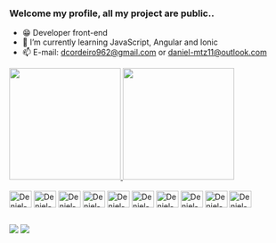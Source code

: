 ### Welcome my profile, all my project are public..

- 😁 Developer front-end
- 🤔 I’m currently learning JavaScript, Angular and Ionic
- 📫 E-mail: dcordeiro962@gmail.com or daniel-mtz11@outlook.com

<div>
  <a href="https://github.com/DenielCordeiro"> 
  <img height="200em" src="https://github-readme-stats.vercel.app/api?username=DenielCordeiro&show_icons=true&theme=buefy&include_all_commits=true&count_private=true"/>
  <img height="200em" width="200" src="https://github-readme-stats.vercel.app/api/top-langs/?username=DenielCordeiro&layout-compact&langs_count=16&theme=buefy"/>
</div>
    
<div style="display: inline-block"> <br>
   
  <img align="center" alt="Deniel-TS" height="30" width="40" src="https://cdn.jsdelivr.net/gh/devicons/devicon/icons/typescript/typescript-original.svg"/> 
  <img align="center" alt="Deniel-JS" height="30" width="40" src="https://cdn.jsdelivr.net/gh/devicons/devicon/icons/javascript/javascript-original.svg"/>
  <img align="center" alt="Deniel-AngularJS" height="30" width="40" src="https://cdn.jsdelivr.net/gh/devicons/devicon/icons/angularjs/angularjs-original.svg"/>
  <img align="center" alt="Deniel-Ionic" height="30" width="40" src="https://cdn.jsdelivr.net/gh/devicons/devicon/icons/ionic/ionic-original.svg"/>
  <img align="center" alt="Deniel-HTML" height="30" width="40" src="https://cdn.jsdelivr.net/gh/devicons/devicon/icons/html5/html5-original.svg"/>    
  <img align="center" alt="Deniel-CSS" height="30" width="40" src="https://cdn.jsdelivr.net/gh/devicons/devicon/icons/css3/css3-original-wordmark.svg"/>
  <img align="center" alt="Deniel-SASS" height="30" width="40" src="https://cdn.jsdelivr.net/gh/devicons/devicon/icons/sass/sass-original.svg"/>
  <img align="center" alt="Deniel-Bootstrap" height="30" width="40" src="https://cdn.jsdelivr.net/gh/devicons/devicon/icons/bootstrap/bootstrap-original.svg"/>
  <img align="center" alt="Deniel-GIT" height="30" width="40" src="https://cdn.jsdelivr.net/gh/devicons/devicon/icons/git/git-original.svg"/>
  <img align="center" alt="Deniel-VsCode" height="30" width="40" src="https://cdn.jsdelivr.net/gh/devicons/devicon/icons/vscode/vscode-original.svg"/> 
</div>
  
  ##

<div>
  <!--
    <a href="" target="_blank"><img src="https://img.shields.io/badge/YouTube-FF0000?style=for-the-badge&logo=youtube&logoColor=white" target="_blank"</a>
  -->
  <a href="mailto:dcordeiro962@gmail.com" target="_blank"><img src="https://img.shields.io/badge/-Gmail-&23333?style=for-the-badge&logo=gmail&logoColor=White" target="_blank"></a>
  <a href="https://www.linkedin.com/in/daniel-de-souza-cordeiro-020915198/" target="_blank"><img src="https://img.shields.io/badge/LinkedIn-0077B5?style=for-the-badge&logo=linkedin&logoColor=white" target="_blank"></a>
  
  <a href="" target="_blank"> 
    </a>
    
</div>
